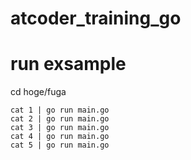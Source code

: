 # atcoder_training_go




# run exsample
cd hoge/fuga
```
cat 1 | go run main.go
cat 2 | go run main.go
cat 3 | go run main.go
cat 4 | go run main.go
cat 5 | go run main.go
```
